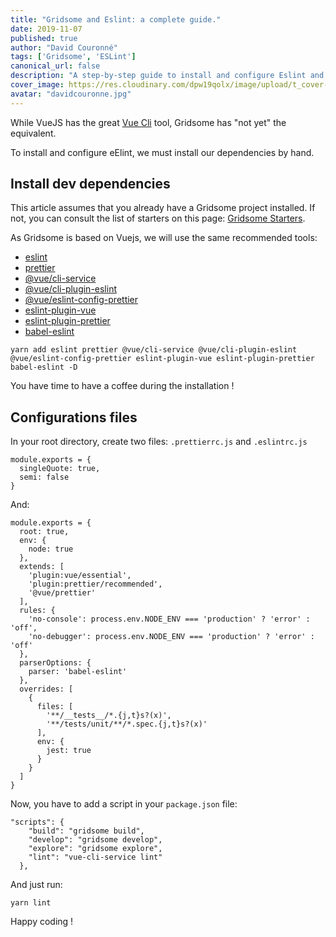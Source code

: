 ```yaml
---
title: "Gridsome and Eslint: a complete guide."
date: 2019-11-07
published: true
author: "David Couronné"
tags: ['Gridsome', 'ESLint']
canonical_url: false
description: "A step-by-step guide to install and configure Eslint and Prettier with Grisome"
cover_image: https://res.cloudinary.com/dpw19qolx/image/upload/t_cover-image/v1572706812/khachik-simonian-nXOB-wh4Oyc-unsplash.jpg
avatar: "davidcouronne.jpg"
---
```


While VueJS has the great [Vue Cli](https://cli.vuejs.org/guide/) tool, Gridsome has "not yet" the equivalent.

To install and configure eElint, we must install our dependencies by hand.

## Install dev dependencies

This article assumes that you already have a Gridsome project installed. If not, you can consult the list of starters on this page: [Gridsome Starters](https://gridsome.org/starters/).

As Gridsome is based on Vuejs, we will use the same recommended tools:

+ [eslint](https://eslint.org/)
+ [prettier](https://prettier.io/)
+ [@vue/cli-service](https://cli.vuejs.org/guide/cli-service.html)
+ [@vue/cli-plugin-eslint](https://github.com/vuejs/vue-cli/tree/dev/packages/%40vue/cli-plugin-eslint)
+ [@vue/eslint-config-prettier](https://github.com/vuejs/eslint-config-prettier)
+ [eslint-plugin-vue](https://github.com/vuejs/eslint-plugin-vue)
+ [eslint-plugin-prettier](https://github.com/prettier/eslint-plugin-prettier)
+ [babel-eslint](https://github.com/babel/babel-eslint)

```shell
yarn add eslint prettier @vue/cli-service @vue/cli-plugin-eslint @vue/eslint-config-prettier eslint-plugin-vue eslint-plugin-prettier babel-eslint -D
```

You have time to have a coffee during the installation !

## Configurations files

In your root directory, create two files: `.prettierrc.js` and `.eslintrc.js`

```js{codeTitle: ".prettierrc.js"}
module.exports = {
  singleQuote: true,
  semi: false
}
```

And:

```js{codeTitle: ".eslintrc.js"}
module.exports = {
  root: true,
  env: {
    node: true
  },
  extends: [
    'plugin:vue/essential',
    'plugin:prettier/recommended',
    '@vue/prettier'
  ],
  rules: {
    'no-console': process.env.NODE_ENV === 'production' ? 'error' : 'off',
    'no-debugger': process.env.NODE_ENV === 'production' ? 'error' : 'off'
  },
  parserOptions: {
    parser: 'babel-eslint'
  },
  overrides: [
    {
      files: [
        '**/__tests__/*.{j,t}s?(x)',
        '**/tests/unit/**/*.spec.{j,t}s?(x)'
      ],
      env: {
        jest: true
      }
    }
  ]
}
```

Now, you have to add a script in your `package.json` file:

```json{5}{codeTitle = "package.json"}
"scripts": {
    "build": "gridsome build",
    "develop": "gridsome develop",
    "explore": "gridsome explore",
    "lint": "vue-cli-service lint"
  },
```

And just run:

```shell
yarn lint
```

Happy coding !

